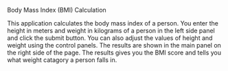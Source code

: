 Body Mass Index (BMI) Calculation

 This application calculates the body mass index of a person. You enter the height in meters and weight in kilograms of a person in the left side panel and click the submit button. You can also adjust the values of height and weight using the control panels. The results are shown in the main panel on the right side of the page. The results gives you the BMI score and tells you what weight catagory a person falls in. 

